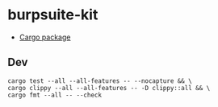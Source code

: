 # burpsuite-kit

* [Cargo package](https://crates.io/crates/burpsuite-kit)

## Dev

```
cargo test --all --all-features -- --nocapture && \
cargo clippy --all --all-features -- -D clippy::all && \
cargo fmt --all -- --check
```
